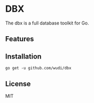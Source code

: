 # DBX
The dbx is a full database toolkit for Go.

## Features

## Installation

	go get -u github.com/wudi/dbx
  
## License

 MIT
